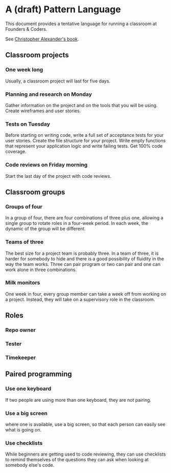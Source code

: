 # A (draft) Pattern Language

This document provides a tentative language for running a classroom at Founders & Coders.

See [Christopher Alexander's book](http://library.uniteddiversity.coop/Ecological_Building/A_Pattern_Language.pdf).

## Classroom projects

### One week long 
Usually, a classroom project will last for five days.

### Planning and research on Monday
Gather information on the project and on the tools that you will be using. Create wireframes and user stories. 

### Tests on Tuesday
Before starting on writing code, write a full set of acceptance tests for your user stories. Create the file structure for your project. Write empty functions that represent your application logic and write failing tests. Get 100% code coverage.

### Code reviews on Friday morning
Start the last day of the project with code reviews.

## Classroom groups

### Groups of four
In a group of four, there are four combinations of three plus one, allowing a single group to rotate roles in a four-week period. In each week, the dynamic of the group will be different.

### Teams of three
The best size for a project team is probably three. In a team of three, it is harder for somebody to hide and there is a good possibility of fluidity in the way the team works. Three can pair program or two can pair and one can work alone in three combinations.

### Milk monitors
One week in four, every group member can take a week off from working on a project. Instead, they will take on a supervisory role in the classroom.

## Roles

### Repo owner

### Tester

### Timekeeper


## Paired programming

### Use one keyboard
If two people are using more than one keyboard, they are not pairing.

### Use a big screen
where one is available, use a big screen, so that each person can easily see what is going on.

### Use checklists
While beginners are getting used to code reviewing, they can use checklists to remind themselves of the questions they can ask when looking at somebody else's code.

